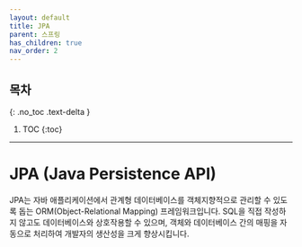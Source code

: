 ```yaml
---
layout: default
title: JPA
parent: 스프링
has_children: true
nav_order: 2
---
```


## 목차
{: .no_toc .text-delta }

1. TOC
{:toc}

---
# JPA (Java Persistence API)

JPA는 자바 애플리케이션에서 관계형 데이터베이스를 객체지향적으로 관리할 수 있도록 돕는 ORM(Object-Relational Mapping) 프레임워크입니다. SQL을 직접 작성하지 않고도 데이터베이스와 상호작용할 수 있으며, 객체와 데이터베이스 간의 매핑을 자동으로 처리하여 개발자의 생산성을 크게 향상시킵니다.
